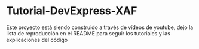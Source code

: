 # Tutorial-DevExpress-XAF
Este proyecto está siendo construido a través de vídeos de youtube, dejo la lista de reproducción en el README para seguir los tutoriales y las explicaciones del código

